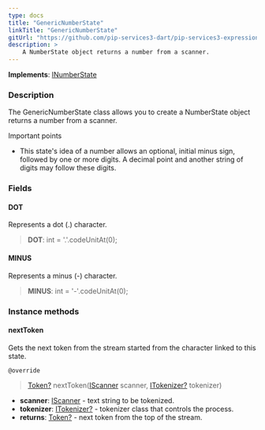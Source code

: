 ```yaml
---
type: docs
title: "GenericNumberState"
linkTitle: "GenericNumberState"
gitUrl: "https://github.com/pip-services3-dart/pip-services3-expressions-dart"
description: > 
    A NumberState object returns a number from a scanner. 
---
```


**Implements**: [INumberState](../../inumber_state)

### Description

The GenericNumberState class allows you to create a NumberState object returns a number from a scanner.

Important points
- This state's idea of a number allows an optional, initial minus sign, followed by one or more digits. A decimal point and another string of digits may follow these digits.

### Fields

<span class="hide-title-link">

#### DOT
Represents a dot (.) character.
> **DOT**: int = '.'.codeUnitAt(0);

#### MINUS
Represents a minus (-) character.
> **MINUS**: int = '-'.codeUnitAt(0);

</span>



### Instance methods

#### nextToken
Gets the next token from the stream started from the character linked to this state.

`@override`
> [Token?](../../token) nextToken([IScanner](../../../io/iscanner) scanner, [ITokenizer?](../../itokenizer) tokenizer)

- **scanner**: [IScanner](../../../io/iscanner) - text string to be tokenized.
- **tokenizer**: [ITokenizer?](../../itokenizer) - tokenizer class that controls the process.
- **returns**: [Token?](../../token) - next token from the top of the stream.
